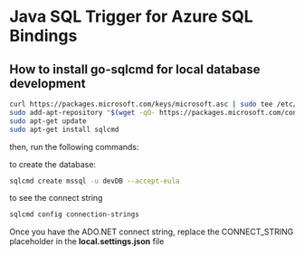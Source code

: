 # Java SQL Trigger for Azure SQL Bindings



## How to install go-sqlcmd for local database development

```BASH
curl https://packages.microsoft.com/keys/microsoft.asc | sudo tee /etc/apt/trusted.gpg.d/microsoft.asc
sudo add-apt-repository "$(wget -qO- https://packages.microsoft.com/config/ubuntu/20.04/prod.list)"
sudo apt-get update
sudo apt-get install sqlcmd
```

then, run the following commands:

to create the database:

```BASH
sqlcmd create mssql -u devDB --accept-eula
```

to see the connect string

```BASH
sqlcmd config connection-strings
```

Once you have the ADO.NET connect string, replace the CONNECT_STRING placeholder in the **local.settings.json** file
